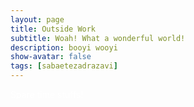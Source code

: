 ```yaml
---
layout: page
title: Outside Work
subtitle: Woah! What a wonderful world!
description: booyi wooyi
show-avatar: false
tags: [sabaetezadrazavi]
---
```




<style>{color:White;}</style>
 
<style>H1{color:White;}</style>
<style>H2{color:White;}</style>
<style>H3{color:White;}</style>
<style>p{color:White;}</style>


Spare time stuffs!
